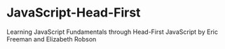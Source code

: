 # JavaScript-Head-First

Learning JavaScript Fundamentals through Head-First JavaScript by Eric Freeman and Elizabeth Robson
